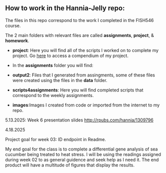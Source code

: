 ## How to work in the Hannia-Jelly repo:

The files in this repo correspond to the work I completed in the FISH546 course.

The 2 main folders with relevant files are called **assignments**, **project**, & **homework**. 

-   **project**: Here you will find all of the scripts I worked on to complete my project. Go [here](http://rpubs.com/hannia/1318534) to access a compendium of my project.
-   In the **assignments** folder you will find: 
-   **output2**: Files that I generated from assingments, some of these files were created using the files in the **data** folder.

-   **scripts4assignments**: Here you will find completed scripts that correspond to the weekly assignments.
-   **images**:Images I created from code or imported from the internet to my repo. 

5.13.2025: Week 6 presentation slides <http://rpubs.com/hannia/1309796>

4.18.2025

Project goal for week 03: ID endpoint in Readme.

My end goal for the class is to complete a differential gene analysis of sea cucumber being treated to heat stress. I will be using the readings assigned during week 02 to as general guidence and seek help as I need it. The end product will have a multitude of figures that display the results.
